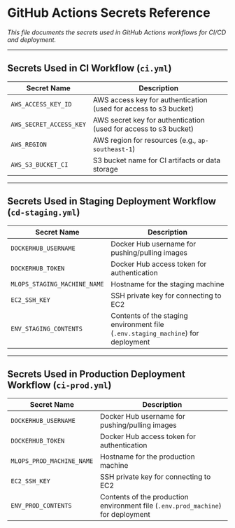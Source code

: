 # GitHub Actions Secrets Reference

*This file documents the secrets used in GitHub Actions workflows for CI/CD and deployment.*

---

## Secrets Used in CI Workflow (`ci.yml`)

| Secret Name           | Description                                                        |
|----------------------|--------------------------------------------------------------------|
| `AWS_ACCESS_KEY_ID`  | AWS access key for authentication (used for access to s3 bucket)         |
| `AWS_SECRET_ACCESS_KEY` | AWS secret key for authentication (used for access to s3 bucket)        |
| `AWS_REGION`         | AWS region for resources (e.g., `ap-southeast-1`)                  |
| `AWS_S3_BUCKET_CI`   | S3 bucket name for CI artifacts or data storage                    |

---

## Secrets Used in Staging Deployment Workflow (`cd-staging.yml`)

| Secret Name                | Description                                                                 |
|---------------------------|-----------------------------------------------------------------------------|
| `DOCKERHUB_USERNAME`      | Docker Hub username for pushing/pulling images                               |
| `DOCKERHUB_TOKEN`         | Docker Hub access token for authentication                                   |
| `MLOPS_STAGING_MACHINE_NAME` | Hostname for the staging machine                            |
| `EC2_SSH_KEY`             | SSH private key for connecting to EC2 |
| `ENV_STAGING_CONTENTS`    | Contents of the staging environment file (`.env.staging_machine`) for deployment |

---

## Secrets Used in Production Deployment Workflow (`ci-prod.yml`)

| Secret Name                | Description                                                                 |
|---------------------------|-----------------------------------------------------------------------------|
| `DOCKERHUB_USERNAME`      | Docker Hub username for pushing/pulling images                               |
| `DOCKERHUB_TOKEN`         | Docker Hub access token for authentication                                   |
| `MLOPS_PROD_MACHINE_NAME` | Hostname for the production machine                            |
| `EC2_SSH_KEY`             | SSH private key for connecting to EC2|
| `ENV_PROD_CONTENTS`       | Contents of the production environment file (`.env.prod_machine`) for deployment |
